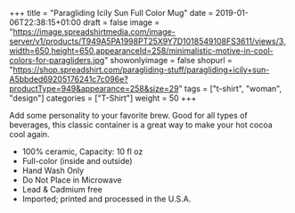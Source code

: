 +++
title = "Paragliding  Icily Sun Full Color Mug"
date = 2019-01-06T22:38:15+01:00
draft = false
image = "https://image.spreadshirtmedia.com/image-server/v1/products/T949A5PA1998PT25X9Y7D1018549108FS3611/views/3,width=650,height=650,appearanceId=258/minimalistic-motive-in-cool-colors-for-paragliders.jpg"
showonlyimage = false
shopurl = "https://shop.spreadshirt.com/paragliding-stuff/paragliding+icily+sun-A5bbded69205176241c7c096e?productType=949&appearance=258&size=29"
tags = ["t-shirt", "woman", "design"]
categories = ["T-Shirt"]
weight = 50
+++

Add some personality to your favorite brew. Good for all types of beverages, this classic container is a great way to make your hot cocoa cool again.
<ul class="listMCE">
<li>100% ceramic, Capacity: 10 fl oz</li>
<li>Full-color (inside and outside)</li>
<li>Hand Wash Only</li>
<li>Do Not Place in Microwave</li>
 <li>Lead &amp; Cadmium free</li>
<li>Imported; printed and processed in the U.S.A.</li>
</ul>